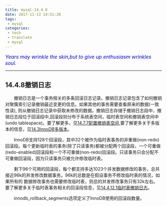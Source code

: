 ```yaml
---
title: mysql-14.4.8
date: 2017-11-13 14:51:20
tags:
 - mysql
categories:
 - tech
 - translate
 - mysql
---
```



<font color='blue' style="font-style:italic" size="3">Years may wrinkle the skin,but to give up enthusiasm wrinkles soul.</font>

------

## 14.4.8撤销日志

&emsp;&emsp;撤销日志是一个事务相关的多条回滚日志记录。撤销日志记录包含了如何撤销对聚簇索引记录撤销最近变更的信息。如果其他的事务需要查看原来的数据(一致性读), 则从撤销日志记录中获取未修改的数据。撤销日志存储于撤销日志段中，撤销日志段位于回滚段中,回滚段则分布于系统表空间，临时表空间和撤销表空间中(undo tablespace)。要了解更多，见[14.7.7配置撤销表空间](),要了解更多关于多版本的信息，见[14.3InnoDB多版本]()。

&emsp;&emsp;InnoDB支持128个回滚段，其中32个被作为临时表事务的非重做(non-redo)回滚段。每个更新临时表的事务(除了只读事务)都被分配两个回滚段，一个可重做(redo-enabled)回滚段和一个不可重做(non-redo)回滚段。只读事务只会分配不可重做回滚段，因为只读事务只被允许修改临时表。

&emsp;&emsp;剩下96个可用的回滚段，每个都支持多达1023个并发数据修改的事务，总共接近96k的并发修改数据事务。96k的总数是在假设事务不修改临时表的情况，如果所有的 数据修改事务也需要修改临时表，则总的并发修改事务只有32k左右。要了解更多关于临时表事务相关的回滚段信息，见[14.4.12.1临时表撤销日志]()。

&emsp;&emsp;innodb_rollback_segments选项定义了InnoDB使用的回滚段数量。